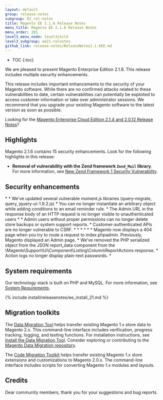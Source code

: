 ```yaml
---
layout: default
group: release-notes
subgroup: 02_rel-notes
title: Magento EE 2.1.6 Release Notes
menu_title: Magento EE 2.1.6 Release Notes
menu_order: 265
level3_menu_node: level3child
level3_subgroup: ee21-relnotes 
github_link: release-notes/ReleaseNotes2.1.6EE.md
---
```


*	TOC
{:toc}

We are pleased to present Magento Enterprise Edition 2.1.6. This release includes multiple security enhancements.


This release includes important enhancements to the security of your Magento software. While there are no confirmed attacks related to these vulnerabilities to date, certain vulnerabilities can potentially be exploited to access customer information or take over administrator sessions. We recommend that you upgrade your existing Magento software to the latest version as soon as possible.

Looking for the <a href="http://devdocs.magento.com/guides/v2.0/cloud/release-notes/CloudReleaseNotes2.1.4.html" target="_blank">Magento Enterprise Cloud Edition 2.1.4 and 2.0.12 Release Notes</a>?


## Highlights

Magento 2.1.6 contains 15 security enhancements. Look for the following highlights in this release:

* **Removal of vulnerability with the Zend framework `Zend_Mail` library**. For more information, see <a href="https://magento.com/security/news/new-zend-framework-1-security-vulnerability" target="_blank">New Zend Framework 1 Security Vulnerability</a>.  



## Security enhancements

<!--- 64635 -->*
<!--- 64049 -->* We’ve updated several vulnerable moment.js libraries (query-migrate, query, jquery-ui-1.9.2.js)

<!--- 63879 -->* You can no longer instantiate an arbitrary object while adding conditions to an email reminder rule. 

<!--- 63877 -->* The Admin URL in the response body of an HTTP request is no longer visible to unauthenticated users 
<!--- 63869 -->*
<!--- 63866 -->* Admin users without proper permissions can no longer delete store backups or system support reports. 

<!--- 63864 -->* Customer-authenticated APIs are no longer vulnerable to CSRF.

<!--- 63862 -->*
<!--- 63680 -->*
<!--- 63632-->*
<!--- 63527 -->*
<!--- 63517 -->*
<!--- 62475 -->* Magento now displays a 404 page when you try to route a request to index.phpadmin. Previously, Magento displayed an Admin page.

<!--- 62313 -->* We’ve removed  the PHP serialized object from  the JSON report_data component  from the \Magento\Support\Ui\Component\Listing\Column\ReportActions response. 

<!--- 61015 -->* Action logs no longer display plain-text passwords. 

<!--- 59097 -->*






## System requirements
Our technology stack is built on PHP and MySQL. For more information, see
<a href="{{ page.baseurl }}install-gde/system-requirements.html" target="_blank">System Requirements</a>.




{% include install/releasenotes/ee_install_21.md %}



## Migration toolkits
The <a href="{{ page.baseurl }}migration/migration-migrate.html" target="_blank">Data Migration Tool</a> helps transfer existing Magento 1.x store data to Magento 2.x. This command-line interface includes verification, progress tracking, logging, and testing functions. For installation instructions, see  <a href="{{ page.baseurl }}migration/migration-tool-install.html" target="_blank">Install the Data Migration Tool</a>. Consider exploring or contributing to the <a href="https://github.com/magento/data-migration-tool" target="_blank"> Magento Data Migration repository</a>.

The <a href="https://github.com/magento/code-migration" target="_blank">Code Migration Toolkit</a> helps transfer existing Magento 1.x store extensions and customizations to Magento 2.0.x. The command-line interface includes scripts for converting Magento 1.x modules and layouts.

## Credits
Dear community members, thank you for your suggestions and bug reports. 


